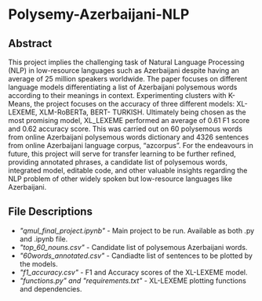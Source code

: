 # Polysemy-Azerbaijani-NLP

## **Abstract**

This project implies the challenging task of Natural Language Processing (NLP) in low-resource languages such as Azerbaijani despite having an average of 25 million speakers worldwide. The paper focuses on different language models differentiating a list of Azerbaijani polysemous words according to their meanings in context. Experimenting clusters with K-Means, the project focuses on the accuracy of three different models: XL-LEXEME, XLM-RoBERTa, BERT- TURKISH. Ultimately being chosen as the most promising model, XL_LEXEME performed an average of 0.61 F1 score and 0.62 accuracy score. This was carried out on 60 polysemous words from online Azerbaijani polysemous words dictionary and 4326 sentences from online Azerbaijani language corpus, “azcorpus”. For the endeavours in future, this project will serve for transfer learning to be further refined, providing annotated phrases, a candidate list of polysemous words, integrated model, editable code, and other valuable insights regarding the NLP problem of other widely spoken but low-resource languages like Azerbaijani.

## **File Descriptions**

* _"qmul_final_project.ipynb"_ - Main project to be run. Available as both .py and .ipynb file.
* _"top_60_nouns.csv"_ - Candidate list of polysemous Azerbaijani words.
* _"60words_annotated.csv"_ - Candiadte list of sentences to be plotted by the models.
* _"f1_accuracy.csv"_ - F1 and Accuracy scores of the XL-LEXEME model.
* _"functions.py" and "requirements.txt"_ - XL-LEXEME plotting functions and dependencies. 
